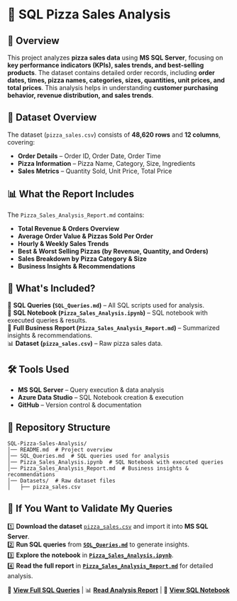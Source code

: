# 🍕 SQL Pizza Sales Analysis  

## 📌 Overview  
This project analyzes **pizza sales data** using **MS SQL Server**, focusing on **key performance indicators (KPIs), sales trends, and best-selling products**. The dataset contains detailed order records, including **order dates, times, pizza names, categories, sizes, quantities, unit prices, and total prices**. This analysis helps in understanding **customer purchasing behavior, revenue distribution, and sales trends**.  

## 📂 Dataset Overview  
The dataset (`pizza_sales.csv`) consists of **48,620 rows** and **12 columns**, covering:  
- **Order Details** – Order ID, Order Date, Order Time  
- **Pizza Information** – Pizza Name, Category, Size, Ingredients  
- **Sales Metrics** – Quantity Sold, Unit Price, Total Price  

## 📊 What the Report Includes  
The `Pizza_Sales_Analysis_Report.md` contains:  
- **Total Revenue & Orders Overview**  
- **Average Order Value & Pizzas Sold Per Order**  
- **Hourly & Weekly Sales Trends**  
- **Best & Worst Selling Pizzas (by Revenue, Quantity, and Orders)**  
- **Sales Breakdown by Pizza Category & Size**  
- **Business Insights & Recommendations**  

## 📜 What's Included?  
📂 **SQL Queries (`SQL_Queries.md`)** – All SQL scripts used for analysis.  
📓 **SQL Notebook (`Pizza_Sales_Analysis.ipynb`)** – SQL notebook with executed queries & results.  
📄 **Full Business Report (`Pizza_Sales_Analysis_Report.md`)** – Summarized insights & recommendations.  
📊 **Dataset (`pizza_sales.csv`)** – Raw pizza sales data. 

## 🛠 Tools Used  
- **MS SQL Server** – Query execution & data analysis
- **Azure Data Studio** – SQL Notebook creation & execution  
- **GitHub** – Version control & documentation  

## 📁 Repository Structure  
```plaintext
SQL-Pizza-Sales-Analysis/
│── README.md  # Project overview
│── SQL_Queries.md  # SQL queries used for analysis
│── Pizza_Sales_Analysis.ipynb  # SQL Notebook with executed queries 
│── Pizza_Sales_Analysis_Report.md  # Business insights & recommendations 
│── Datasets/  # Raw dataset files
│   ├── pizza_sales.csv
```

## 📌 If You Want to Validate My Queries
1️⃣ **Download the dataset** [`pizza_sales.csv`](pizza_sales.csv) and import it into **MS SQL Server**.  
2️⃣ **Run SQL queries** from **[`SQL_Queries.md`](SQL_Queries.md)** to generate insights.  
3️⃣ **Explore the notebook** in **[`Pizza_Sales_Analysis.ipynb`](Pizza_Sales_Analysis.ipynb)**.  
4️⃣ **Read the full report** in **[`Pizza_Sales_Analysis_Report.md`](Pizza_Sales_Analysis_Report.md)** for detailed analysis.  
 

📄 **[View Full SQL Queries](SQL_Queries.md)** | 📊 **[Read Analysis Report](Pizza_Sales_Analysis_Report.md)** | 📓 **[View SQL Notebook](Pizza_Sales_Analysis.ipynb)** 

